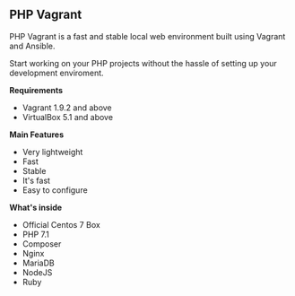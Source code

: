 PHP Vagrant
-------
PHP Vagrant is a fast and stable local web environment built using Vagrant and Ansible.

Start working on your PHP projects without the hassle of setting up your development enviroment.

**Requirements**

 - Vagrant 1.9.2 and above
 - VirtualBox 5.1 and above

**Main Features**

 - Very lightweight
 - Fast
 - Stable
 - It's fast
 - Easy to configure

**What's inside**

 - Official Centos 7 Box
 - PHP 7.1
 - Composer
 - Nginx
 - MariaDB
 - NodeJS
 - Ruby
